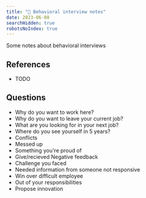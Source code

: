 ```yaml
---
title: "📝 Behavioral interview notes"
date: 2023-06-08
searchHidden: true
robotsNoIndex: true
---
```


Some notes about behavioral interviews

<!--more-->

## References

- TODO

## Questions
- Why do you want to work here?
- Why do you want to leave your current job?
- What are you looking for in your next job?
- Where do you see yourself in 5 years?
- Conflicts
- Messed up
- Something you're proud of
- Give/recieved Negative feedback
- Challenge you faced
- Needed information from someone not responsive
- Win over difficult employee
- Out of your responsibilities
- Propose innovation
